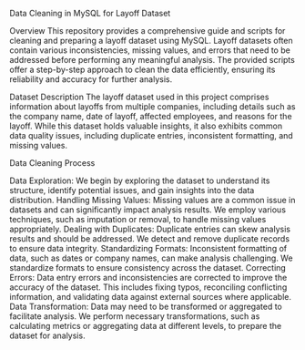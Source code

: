 Data Cleaning in MySQL for Layoff Dataset

Overview
This repository provides a comprehensive guide and scripts for cleaning and preparing a layoff dataset using MySQL. Layoff datasets often contain various inconsistencies, missing values, and errors that need to be addressed before performing any meaningful analysis. The provided scripts offer a step-by-step approach to clean the data efficiently, ensuring its reliability and accuracy for further analysis.

Dataset Description
The layoff dataset used in this project comprises information about layoffs from multiple companies, including details such as the company name, date of layoff, affected employees, and reasons for the layoff. While this dataset holds valuable insights, it also exhibits common data quality issues, including duplicate entries, inconsistent formatting, and missing values.

Data Cleaning Process

Data Exploration: We begin by exploring the dataset to understand its structure, identify potential issues, and gain insights into the data distribution.
Handling Missing Values: Missing values are a common issue in datasets and can significantly impact analysis results. We employ various techniques, such as imputation or removal, to handle missing values appropriately.
Dealing with Duplicates: Duplicate entries can skew analysis results and should be addressed. We detect and remove duplicate records to ensure data integrity.
Standardizing Formats: Inconsistent formatting of data, such as dates or company names, can make analysis challenging. We standardize formats to ensure consistency across the dataset.
Correcting Errors: Data entry errors and inconsistencies are corrected to improve the accuracy of the dataset. This includes fixing typos, reconciling conflicting information, and validating data against external sources where applicable.
Data Transformation: Data may need to be transformed or aggregated to facilitate analysis. We perform necessary transformations, such as calculating metrics or aggregating data at different levels, to prepare the dataset for analysis.
